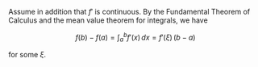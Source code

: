 Assume in addition that $f'$ is continuous.
By the Fundamental Theorem of Calculus and the mean value theorem 
for integrals, we have 

$$
f(b)-f(a) = \int_a^b f'(x)\,dx = f'(\xi)\,(b-a)
$$

for some $\xi$.
